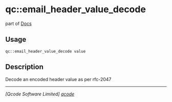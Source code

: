 qc::email_header_value_decode
=============================

part of [Docs](.)

Usage
-----
`qc::email_header_value_decode value`

Description
-----------
Decode an encoded header value as per rfc-2047

----------------------------------
*[Qcode Software Limited] [qcode]*

[qcode]: http://www.qcode.co.uk "Qcode Software"